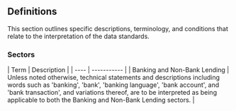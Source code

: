 <h2 id="high-level-standards_definitions">Definitions</h2>



This section outlines specific descriptions, terminology, and conditions that relate to the interpretation of the data standards.

<h3 id="high-level-standards_definitions_sectors">Sectors</h3>
| Term | Description |
| ---- | ----------- |
| <span style="white-space:nowrap">Banking and Non-Bank Lending</span> | Unless noted otherwise, technical statements and descriptions including words such as 'banking', 'bank', 'banking language', 'bank account', and 'bank transaction', and variations thereof, are to be interpreted as being applicable to both the Banking and Non-Bank Lending sectors. |

